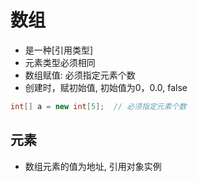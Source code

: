# 数组

- 是一种[引用类型]
- 元素类型必须相同
- 数组赋值: 必须指定元素个数
- 创建时，赋初始值, 初始值为0，0.0, false

```java
int[] a = new int[5];  // 必须指定元素个数
```

## 元素

- 数组元素的值为地址, 引用对象实例
